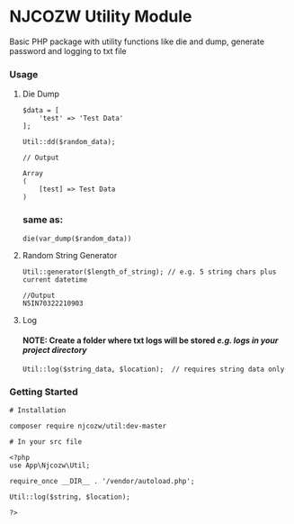 # NJCOZW Utility Module

Basic PHP package with utility functions like die and dump, generate password and logging to txt file

### Usage

1. Die Dump

   ```
   $data = [
       'test' => 'Test Data'
   ];

   Util::dd($random_data);

   // Output

   Array
   (
       [test] => Test Data
   )
   ```

   ### same as:

   ```
   die(var_dump($random_data))
   ```

2. Random String Generator

   ```
   Util::generator($length_of_string); // e.g. 5 string chars plus current datetime

   //Output
   N5IN70322210903
   ```

3. Log

   #### **NOTE:** Create a folder where txt logs will be stored _e.g. logs in your project directory_

   ```
   Util::log($string_data, $location);  // requires string data only
   ```

### Getting Started

```
# Installation

composer require njcozw/util:dev-master

# In your src file

<?php
use App\Njcozw\Util;

require_once __DIR__ . '/vendor/autoload.php';

Util::log($string, $location);

?>

```
